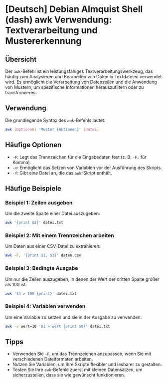 # [Deutsch] Debian Almquist Shell (dash) awk Verwendung: Textverarbeitung und Mustererkennung

## Übersicht
Der `awk`-Befehl ist ein leistungsfähiges Textverarbeitungswerkzeug, das häufig zum Analysieren und Bearbeiten von Daten in Textdateien verwendet wird. Es ermöglicht die Verarbeitung von Datenzeilen und die Anwendung von Mustern, um spezifische Informationen herauszufiltern oder zu transformieren.

## Verwendung
Die grundlegende Syntax des `awk`-Befehls lautet:

```bash
awk [Optionen] 'Muster {Aktionen}' [Datei]
```

## Häufige Optionen
- `-F`: Legt das Trennzeichen für die Eingabedaten fest (z. B. `-F,` für Komma).
- `-v`: Ermöglicht das Setzen von Variablen vor der Ausführung des Skripts.
- `-f`: Gibt eine Datei an, die das `awk`-Skript enthält.

## Häufige Beispiele

### Beispiel 1: Zeilen ausgeben
Um die zweite Spalte einer Datei auszugeben:

```bash
awk '{print $2}' datei.txt
```

### Beispiel 2: Mit einem Trennzeichen arbeiten
Um Daten aus einer CSV-Datei zu extrahieren:

```bash
awk -F, '{print $1, $3}' daten.csv
```

### Beispiel 3: Bedingte Ausgabe
Um nur die Zeilen auszugeben, in denen der Wert der dritten Spalte größer als 100 ist:

```bash
awk '$3 > 100 {print}' datei.txt
```

### Beispiel 4: Variablen verwenden
Um eine Variable zu setzen und sie in der Ausgabe zu verwenden:

```bash
awk -v wert=10 '$1 > wert {print $0}' datei.txt
```

## Tipps
- Verwenden Sie `-F`, um das Trennzeichen anzupassen, wenn Sie mit verschiedenen Dateiformaten arbeiten.
- Nutzen Sie Variablen, um Ihre Skripte flexibler und lesbarer zu gestalten.
- Testen Sie Ihre `awk`-Befehle zuerst mit kleinen Datensätzen, um sicherzustellen, dass sie wie gewünscht funktionieren.